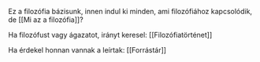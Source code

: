 Ez a filozófia bázisunk, innen indul ki minden, ami filozófiához kapcsolódik, de [[Mi az a filozófia]]?

Ha filozófust vagy ágazatot, irányt keresel: [[Filozófiatörténet]]

Ha érdekel honnan vannak a leírtak: [[Forrástár]]

